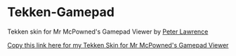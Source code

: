 # Tekken-Gamepad
Tekken skin for Mr McPowned's Gamepad Viewer by [Peter Lawrence](https://steamcommunity.com/id/PeterLawrence/)

[Copy this link here for my Tekken Skin for Mr McPowned's Gamepad Viewer](https://gamepadviewer.com/?p=1&s=7&editcss=https://pete-lawrence.github.io/tekken.css)